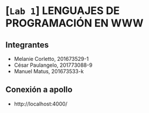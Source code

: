 # [`Lab 1`] LENGUAJES DE PROGRAMACIÓN EN WWW
## Integrantes
* Melanie Corletto, 201673529-1
* César Paulangelo, 201773088-9
* Manuel Matus, 201673533-k

## Conexión a apollo
* http://localhost:4000/